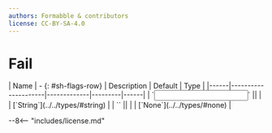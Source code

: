 ```yaml
---
authors: Formabble & contributors
license: CC-BY-SA-4.0
---
```



# Fail

<div class="sh-parameters" markdown="1">
| Name | - {: #sh-flags-row} | Description | Default | Type |
|------|---------------------|-------------|---------|------|
| `<input>` || | | [`String`](../../types/#string) |
| `<output>` || | | [`None`](../../types/#none) |

</div>



--8<-- "includes/license.md"

